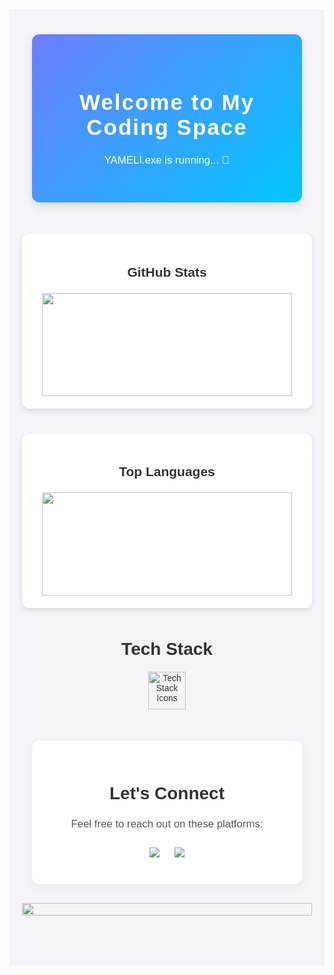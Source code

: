 <div align="center" style="font-family: 'Arial', sans-serif; color: #333; background-color: #f4f4f9; padding: 40px 20px;">

  <!-- Encabezado con una presentación impactante -->
  <div style="background: linear-gradient(135deg, #6e7dff, #00c6ff); padding: 40px 30px; border-radius: 12px; box-shadow: 0 6px 15px rgba(0, 0, 0, 0.1); width: 80%; max-width: 900px; margin-bottom: 50px;">
    <h1 style="font-size: 2.5em; color: white; font-weight: bold; text-align: center; letter-spacing: 2px;">Welcome to My Coding Space</h1>
    <p style="font-size: 1.2em; color: white; text-align: center;">YAMELI.exe is running... 🚀</p>
  </div>

  <!-- Estadísticas con una caja moderna y elegante -->
  <div style="display: flex; justify-content: center; gap: 40px; flex-wrap: wrap; margin-bottom: 50px;">
    <div style="background-color: #fff; border-radius: 12px; padding: 20px; box-shadow: 0 4px 10px rgba(0, 0, 0, 0.1); flex: 1; min-width: 350px; text-align: center;">
      <h3 style="font-size: 1.5em; color: #333;">GitHub Stats</h3>
      <img width="400" height="165" src="https://github-readme-stats.vercel.app/api?username=yvmeli&show_icons=true&count_private=true&hide_title=true&hide=prs&theme=radical&border_color=e100ff&bg_color=ffffff&ring_color=00ff00&text_color=00ff00&icon_color=e100ff" />
    </div>
    <div style="background-color: #fff; border-radius: 12px; padding: 20px; box-shadow: 0 4px 10px rgba(0, 0, 0, 0.1); flex: 1; min-width: 350px; text-align: center;">
      <h3 style="font-size: 1.5em; color: #333;">Top Languages</h3>
      <img width="400" height="165" src="https://github-readme-stats.vercel.app/api/top-langs/?username=yvmeli&layout=compact&theme=radical&hide_title=true&border_color=e100ff&bg_color=ffffff&text_color=00ff00&card_width=450" />
    </div>
  </div>

  <!-- Tecnología Stack con íconos y detalles dinámicos -->
  <div style="margin-bottom: 50px;">
    <h2 style="font-size: 2em; color: #333; margin-bottom: 20px;">Tech Stack</h2>
    <div style="display: flex; justify-content: center; gap: 30px; flex-wrap: wrap;">
      <img src="https://skillicons.dev/icons?i=html,css,js,python,cs,dotnet,mysql" alt="Tech Stack Icons" style="width: 60px; transition: transform 0.3s ease;" onmouseover="this.style.transform='scale(1.1)'" onmouseout="this.style.transform='scale(1)'"/>
    </div>
  </div>

  <!-- Conexiones con estilo limpio y atractivo -->
  <div style="background-color: #ffffff; padding: 30px; border-radius: 12px; box-shadow: 0 4px 15px rgba(0, 0, 0, 0.05); margin-bottom: 30px; width: 80%; max-width: 900px;">
    <h2 style="font-size: 2em; color: #333; text-align: center;">Let's Connect</h2>
    <p style="text-align: center; font-size: 1.2em; color: #555;">Feel free to reach out on these platforms:</p>
    <div style="text-align: center;">
      <a href="https://github.com/yvmeli" style="text-decoration: none;">
        <img src="https://img.shields.io/badge/GitHub-Profile-6e7dff?style=flat-square&logo=github&logoColor=white" style="margin: 10px; transition: transform 0.2s;" onmouseover="this.style.transform='scale(1.1)'" onmouseout="this.style.transform='scale(1)'"/>
      </a>
      <a href="https://linkedin.com/in/yameli" style="text-decoration: none;">
        <img src="https://img.shields.io/badge/LinkedIn-Connect-00c6ff?style=flat-square&logo=linkedin&logoColor=white" style="margin: 10px; transition: transform 0.2s;" onmouseover="this.style.transform='scale(1.1)'" onmouseout="this.style.transform='scale(1)'"/>
      </a>
    </div>
  </div>

  <!-- Separador con animación de carga -->
  <div style="text-align: center; margin-bottom: 40px;">
    <img src="https://i.imgur.com/dBaSKWF.gif" height="20" width="100%" />
  </div>

</div>



